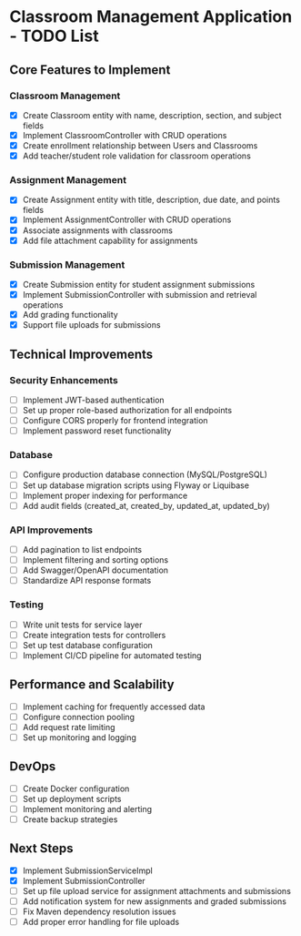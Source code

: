 # Classroom Management Application - TODO List

## Core Features to Implement

### Classroom Management
- [x] Create Classroom entity with name, description, section, and subject fields
- [x] Implement ClassroomController with CRUD operations
- [x] Create enrollment relationship between Users and Classrooms
- [x] Add teacher/student role validation for classroom operations

### Assignment Management
- [x] Create Assignment entity with title, description, due date, and points fields
- [x] Implement AssignmentController with CRUD operations
- [x] Associate assignments with classrooms
- [x] Add file attachment capability for assignments

### Submission Management
- [x] Create Submission entity for student assignment submissions
- [x] Implement SubmissionController with submission and retrieval operations
- [x] Add grading functionality
- [x] Support file uploads for submissions

## Technical Improvements

### Security Enhancements
- [ ] Implement JWT-based authentication
- [ ] Set up proper role-based authorization for all endpoints
- [ ] Configure CORS properly for frontend integration
- [ ] Implement password reset functionality

### Database
- [ ] Configure production database connection (MySQL/PostgreSQL)
- [ ] Set up database migration scripts using Flyway or Liquibase
- [ ] Implement proper indexing for performance
- [ ] Add audit fields (created_at, created_by, updated_at, updated_by)

### API Improvements
- [ ] Add pagination to list endpoints
- [ ] Implement filtering and sorting options
- [ ] Add Swagger/OpenAPI documentation
- [ ] Standardize API response formats

### Testing
- [ ] Write unit tests for service layer
- [ ] Create integration tests for controllers
- [ ] Set up test database configuration
- [ ] Implement CI/CD pipeline for automated testing

## Performance and Scalability
- [ ] Implement caching for frequently accessed data
- [ ] Configure connection pooling
- [ ] Add request rate limiting
- [ ] Set up monitoring and logging

## DevOps
- [ ] Create Docker configuration
- [ ] Set up deployment scripts
- [ ] Implement monitoring and alerting
- [ ] Create backup strategies

## Next Steps
- [x] Implement SubmissionServiceImpl
- [x] Implement SubmissionController
- [ ] Set up file upload service for assignment attachments and submissions
- [ ] Add notification system for new assignments and graded submissions
- [ ] Fix Maven dependency resolution issues
- [ ] Add proper error handling for file uploads 